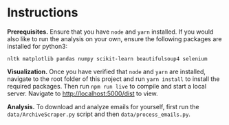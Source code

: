 # Instructions

**Prerequisites.** Ensure that you have `node` and `yarn` installed. If you
would also like to run the analysis on your own, ensure the following packages
are installed for python3:

```
nltk matplotlib pandas numpy scikit-learn beautifulsoup4 selenium
```

**Visualization.** Once you have verified that `node` and `yarn` are installed,
navigate to the root folder of this project and run `yarn install` to install 
the required packages. Then run `npm run live` to compile and start a local
server. Navigate to <http://localhost:5000/dist> to view.

**Analysis.** To download and analyze emails for yourself, first run the 
`data/ArchiveScraper.py` script and then `data/process_emails.py`. 